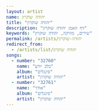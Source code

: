 ```yaml
---
layout: artist
name: יהודה שוקרון
title: "יהודה שוקרון"
description: "דף האמן יהודה שוקרון"
keywords: "שירים, מוזיקה, יהודה שוקרון"
permalink: /artists/יהודה-שוקרון
redirect_from:
  - /artists/list/יהודה שוקרון
songs:
  - number: "32760"
    name: "בלב יודע"
    album: "סינגלים"
    artist: "יהודה שוקרון"
  - number: "32761"
    name: "אודך"
    album: "סינגלים"
    artist: "יהודה שוקרון"
---
```

